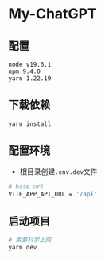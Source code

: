 # My-ChatGPT

## 配置

```
node v19.6.1
npm 9.4.0
yarn 1.22.19
```

## 下载依赖
```
yarn install
```

## 配置环境
- 根目录创建`.env.dev`文件
```bash
# base url
VITE_APP_API_URL = '/api'
```

## 启动项目
```bash
# 需要科学上网
yarn dev
```